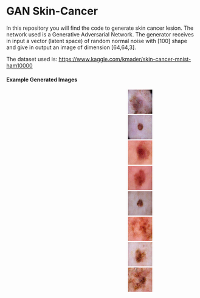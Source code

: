 # GAN Skin-Cancer


In this repository you will find the code to generate skin cancer lesion.
The network used is a Generative Adversarial Network. 
The generator receives in input a vector (latent space) of random normal noise with [100] shape and
give in output an image of dimension [64,64,3].

The dataset used is: https://www.kaggle.com/kmader/skin-cancer-mnist-ham10000

<h4> Example Generated Images </h4>


<img src="https://github.com/GiuseppeCannata/GAN-skin-cancer/blob/master/imgs/gen_1.png" Hspace="320" Vspace="0">
<img src="https://github.com/GiuseppeCannata/GAN-skin-cancer/blob/master/imgs/gen_2.png" Hspace="320" Vspace="0">
<img src="https://github.com/GiuseppeCannata/GAN-skin-cancer/blob/master/imgs/gen_3.png" Hspace="320" Vspace="0">
<img src="https://github.com/GiuseppeCannata/GAN-skin-cancer/blob/master/imgs/gen_4.png" Hspace="320" Vspace="0">
<img src="https://github.com/GiuseppeCannata/GAN-skin-cancer/blob/master/imgs/gen_5.png" Hspace="320" Vspace="0">
<img src="https://github.com/GiuseppeCannata/GAN-skin-cancer/blob/master/imgs/gen_6.png" Hspace="320" Vspace="0">
<img src="https://github.com/GiuseppeCannata/GAN-skin-cancer/blob/master/imgs/gen_7.png" Hspace="320" Vspace="0">
<img src="https://github.com/GiuseppeCannata/GAN-skin-cancer/blob/master/imgs/gen_8.png" Hspace="320" Vspace="0">
